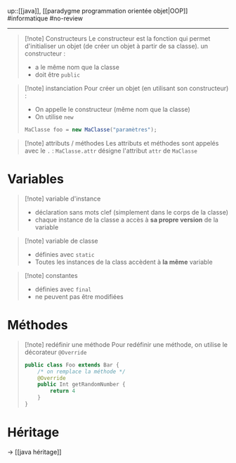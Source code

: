 up::[[java]], [[paradygme programmation orientée objet|OOP]]
#informatique #no-review 

----

> [!note] Constructeurs
> Le constructeur est la fonction qui permet d'initialiser un objet (de créer un objet à partir de sa classe).
> un constructeur :
>  - a le même nom que la classe
>  - doit être `public`


> [!note] instanciation
> Pour créer un objet (en utilisant son constructeur) :
>  - On appelle le constructeur (même nom que la classe)
>  - On utilise `new`
> ```java
> MaClasse foo = new MaClasse("paramètres");
> ```

> [!note] attributs / méthodes
> Les attributs et méthodes sont appelés avec le `.` : `MaClasse.attr` désigne l'attribut `attr` de `MaClasse`

# Variables

> [!note] variable d'instance
>  - déclaration sans mots clef (simplement dans le corps de la classe)
>  - chaque instance de la classe a accès à **sa propre version** de la variable


> [!note] variable de classe
>  - définies avec `static`
>  - Toutes les instances de la class accèdent à **la même** variable

> [!note] constantes
>  - définies avec `final`
>  - ne peuvent pas être modifiées
> 

# Méthodes

> [!note] redéfinir une méthode
> Pour redéfinir une méthode, on utilise le décorateur `@Override`
> ```java
> public class Foo extends Bar {
>     /* on remplace la méthode */
>     @Override
>     public Int getRandomNumber {
>         return 4
>     }
> }
> ```

# Héritage
 -> [[java héritage]]
